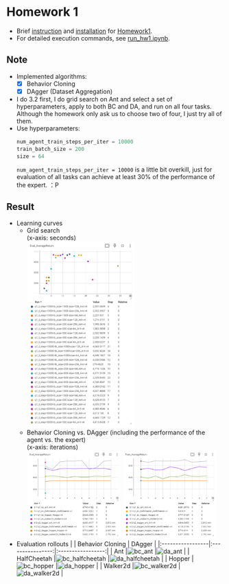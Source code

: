 # Homework 1
* Brief [instruction] and [installation] for [Homework1].
* For detailed execution commands, see [run_hw1.ipynb].

## Note
* Implemented algorithms:
  * [x] Behavior Cloning
  * [x] DAgger (Dataset Aggregation)
* I do 3.2 first, I do grid search on Ant and select a set of hyperparameters, apply to both BC and DA, and run on all four tasks. Although the homework only ask us to choose two of four, I just try all of them.
* Use hyperparameters:
  ```python
  num_agent_train_steps_per_iter = 10000
  train_batch_size = 200
  size = 64
  ```
  `num_agent_train_steps_per_iter = 10000` is a little bit overkill, just for evaluation of all tasks can achieve at least 30% of the performance of the expert. ：P

## Result
* Learning curves
  * Grid search  
    (x-axis: seconds)  
    <img src="results/grid search.png" width="55%" />
  * Behavior Cloning vs. DAgger (including the performance of the agent vs. the expert)  
    (x-axis: iterations)  
    <div>
     <img src="results/eval.png" width="48%" />
     <img src="results/train.png" width="48%" />
    </div>
* Evaluation rollouts
  |                  | Behavior Cloning | DAgger            |
  |:-----------------|:----------------:|:-----------------:|
  | Ant              |![bc_ant]         |![da_ant]          |
  | HalfCheetah      |![bc_halfcheetah] |![da_halfcheetah]  |
  | Hopper           |![bc_hopper]      |![da_hopper]       |
  | Walker2d         |![bc_walker2d]    |![da_walker2d]     |



[instruction]: instruction.md
[installation]: installation.md
[Homework1]: https://rail.eecs.berkeley.edu/deeprlcourse/deeprlcourse/static/homeworks/hw1.pdf
[run_hw1.ipynb]: cs285/scripts/run_hw1.ipynb
[bc_ant]: results/bc_ant.gif
[bc_halfcheetah]: results/bc_halfcheetah.gif
[bc_hopper]: results/bc_hopper.gif
[bc_walker2d]: results/bc_walker2d.gif
[da_ant]: results/da_ant.gif
[da_halfcheetah]: results/da_halfcheetah.gif
[da_hopper]: results/da_hopper.gif
[da_walker2d]: results/da_walker2d.gif
